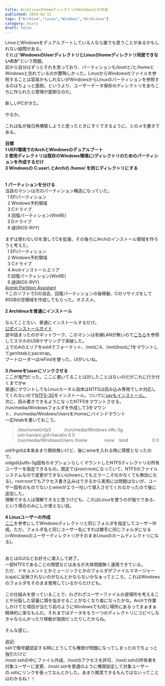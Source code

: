 ```yaml
---
title: ArchlinuxのhomeディレクトリのWindowsとの共有
published: 2019-02-11
tags: ["Archive","Linux","Windows","ArchLinux"]
category: Diary
draft: false
---
```


<div>LinuxとWindowsをデュアルブートしている人なら誰でも思うことがあるかもしれない疑問がある。</div><div>それは"<b>WindowsのUserディレクトリとLinuxのhomeディレクトリ同居できないのか</b>"という問題。</div><div>前から自分はずっとそれを思っており、パーティションも/bootと/と/homeとWindowsと別れているのが鬱陶しかった。LinuxからWindowsのファイルを参照することは容易かもしれないがWindowsからLinuxのパーティションを参照するのはちょっと面倒。というより、ユーザーデータ保存のディレクトリをあちこちに作られたら管理が面倒なのだ。</div><br><div>新しいPCがきた。</div><br><div>やるか。</div><br><div>これは私が後日再構築しようと思ったときにすぐできるように、とのメモ書きである。</div><br><div><b>目標</b></div><div><b>1 UEFI環境でのArchとWindowsのデュアルブート</b></div><div><b>2 使用ディレクトリは既存のWindows環境に/ディレクトリのためのパーティションを作成するだけ</b></div><div><b>3 Windowsの C:user\ とArchの /home/ を同じディレクトリにする</b></div><div><b></b><br></div><br><div><b>1 パーティションを分ける</b></div><div>当該のマシンは次のパーティション構造になっていた。</div><div><b>&nbsp;</b> 1 EFIパーティション</div><div>&nbsp; 2 Windows予約領域</div><div>&nbsp; 3 Cドライブ</div><div>&nbsp; 4 回復パーティション(WinRE)</div><div>&nbsp; 5 Dドライブ</div><div>&nbsp; 6 謎(BIOS-RVY)</div><br><div>まずは使わないDを潰してCを拡張、その後ろにArchのインストール領域を作ろうと考えた。</div><div><div><b>&nbsp;</b> 1 EFIパーティション</div><div>&nbsp; 2 Windows予約領域</div><div>&nbsp; 3 Cドライブ</div><div>&nbsp; 4 Archインストールエリア<br></div><div>&nbsp; 5 回復パーティション(WinRE)</div><div>&nbsp; 6 謎(BIOS-RVY)</div><div><a href="https://www.disk-partition.com/jp/" target="_blank">Aomei Partition Assistant</a></div><div>↑このソフトでDの消去、回復パーティションの後移動、Cのリサイズをして80GBの空領域を作成してもらった。オススメ。<br></div></div><div><b><br></b></div><div><b> 2 Archlinuxを普通にインストール</b></div><br><div>なんてことない、普通にインストールするだけ。</div><div><a href="https://wiki.archlinux.jp/index.php/%E3%82%A4%E3%83%B3%E3%82%B9%E3%83%88%E3%83%BC%E3%83%AB%E3%82%AC%E3%82%A4%E3%83%89" target="_blank">公式インストールガイド</a></div><div>途中詰まったのがネットワーク、このマシンは有線LANが無いので<a href="https://wiki.archlinux.jp/index.php/Android_%E3%83%86%E3%82%B6%E3%83%AA%E3%83%B3%E3%82%B0#USB_.E3.83.86.E3.82.B6.E3.83.AA.E3.83.B3.E3.82.B0" target="_blank">こちら</a>を参照してスマホのUSBテザリングで突破した。</div><div>上での4のエリアをext4でフォーマット、/mntに4、/mnt/bootに1をマウントしてgenfstabとpacstrap。</div><div>ブートローダーはreFindを使った。UIがいいね。</div><br><div><b>3 /homeを\userにリンクさせる</b></div><div>ここが鬼門だった。ここに書いてることは対したことはないのだがこれに行き付くまでがw</div><div>普通にマウントしてもLinuxカーネル自体はNTFSは読み込み専用でしか対応してくれないので<a target="_blank" href="https://wiki.archlinux.jp/index.php/NTFS-3G">NTFS-3G</a>をインストール。ついでに<a target="_blank" href="https://qiita.com/Gen_Arch/items/ad7aef73cfc5a12b4e45">yayもインストール。</a></div><div>次に、読み書きできるようになったNTFSをマウントさせる。</div><div>/run/media/Windowsフォルダを作成して3をマウント、/run/media/Windows/Usersを/homeにバインドマウント</div><div>一応fstabを書いておこう。<br></div><blockquote><div>/dev/nvme0n1p3&nbsp;&nbsp;&nbsp;&nbsp;&nbsp;&nbsp;&nbsp;&nbsp;&nbsp;&nbsp; /run/media/Windows ntfs-3g uid=harukin,gid=harukin 0 0<br>/run/media/Windows/Users /home&nbsp;&nbsp;&nbsp;&nbsp;&nbsp;&nbsp;&nbsp;&nbsp;&nbsp;&nbsp;&nbsp;&nbsp;&nbsp; none&nbsp;&nbsp;&nbsp; bind&nbsp;&nbsp;&nbsp;&nbsp;&nbsp;&nbsp;&nbsp;&nbsp;&nbsp;&nbsp;&nbsp;&nbsp;&nbsp;&nbsp;&nbsp;&nbsp;&nbsp;&nbsp;&nbsp; 0 0</div></blockquote><div>uidやgidは本来あまり関係無いけど、後にwineを入れる時に障壁となったので。</div><div>uidgidはutfs-3g固有のオプションらしくマウントしたNTFSディレクトリの所有ユーザーを指定できるもの。既定ではroot:rootになっていて、NTFSのファイルシステムなので変更ができない(chownしてもエラーこそ吐かなくても無効になる)。root:rootでもアクセス書き込みはできるから実用には問題はないが、ユーザー固有のものでないとwineがエラー吐いて導入させてくれなかったので後に追加した。</div><div>理解できる人は理解できると思うけども、これはLinuxを使うのが独りである、という場合のみにしか使えない技。</div><br><div><b>4 Linuxユーザーの作成</b></div><div><a target="_blank" href="https://wiki.archlinux.jp/index.php/%E3%83%A6%E3%83%BC%E3%82%B6%E3%83%BC%E3%81%A8%E3%82%B0%E3%83%AB%E3%83%BC%E3%83%97#%E3%83%A6%E3%83%BC%E3%82%B6%E3%83%BC%E7%AE%A1%E7%90%86%E3%81%AE%E4%BB%96%E3%81%AE%E4%BE%8B">ここ</a>を参考にしてWindowsディレクトリと同じフォルダを指定してユーザー作成。ただ、フォルダ名と同じユーザー名にすれば勝手に同じフォルダになる(=WindowsのユーザーディレクトリがそのままLinuxのホームディレクトリになる)。</div><br><br><div>あとはGUIなどお好きに導入して終了。</div><div>一部NTFSであることの障壁などはあるが大体問題無く運用できている。</div><div>ただ、ドキュメントとかミュージックとかのフォルダがファイルマネージャー(caja)に反映されないのがなんとかならないかなぁってところ。これはWindowsのフォルダをそのまま使用しているからだけども。</div><br><div>この仕組みを使っていることで、わざわざユーザーファイルの居場所を考えることや分裂した容量に頭を悩ませることがなくなり楽になったかな。Archで作業しかけてた項目が当たり前のようにWindowsでも同じ場所にあるってまぁまぁ精神的に楽なもんだ。それまではデータをもう一つのディレクトリにコピペしなきゃならんかったり移動が面倒だったりしたからね。</div><br><div>そんな感じ。</div><br><div>追記:</div><div>sshで暗号鍵認証する時にどうしても権限が問題になってしまったのでちょっと強引だけど</div><div>/root/.sshの中にファイル作成、/rootのアクセスを許可、/root/.sshの所有者を対象ユーザーに変更、/root/.sshを普通のように権限設定して対象ユーザーの.sshにリンクを張ってなんとかした。あまり推奨できるもんではないってことはわかるね！！<br></div>
